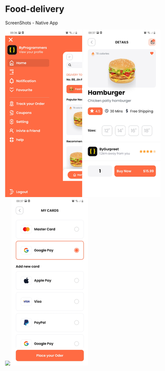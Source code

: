 # Food-delivery

ScreenShots - Native App

<div>
    <img src="/assets/screenshot/Screenshot_20220625-003650_FoodDeliveryLiteApp.jpg" width="250px"style="max-width: 100%;"</img> 
    <img src="/assets/screenshot/Screenshot_20220625-003709_FoodDeliveryLiteApp.jpg" width="250px"style="max-width: 100%;"</img> 
    <img src="/assets/screenshotScreenshot_20220625-003715_FoodDeliveryLiteApp.jpg" width="250px"style="max-width: 100%;"</img> 
    <img src="/assets/screenshot/Screenshot_20220625-003722_FoodDeliveryLiteApp.jpg" width="250px"style="max-width: 100%;"</img>     
</div>
